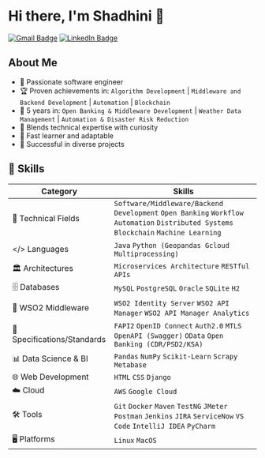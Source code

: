 <!--
Here are some ideas to get you started:

- 🔭 I’m currently working on ...
- 🌱 I’m currently learning ...
- 👯 I’m looking to collaborate on ...
- 🤔 I’m looking for help with ...
- 💬 Ask me about ...
- 📫 How to reach me: ...
- 😄 Pronouns: ...
- ⚡ Fun fact: ...
-->

# Hi there, I'm Shadhini 👋
[![Gmail Badge](https://img.shields.io/badge/Gmail-d14836?style=flat-square&logo=Gmail&logoColor=white&link=mailto:shadhini.jayatilake@gmail.com)](mailto:shadhini.jayatilake@gmail.com)
[![LinkedIn Badge](http://img.shields.io/badge/-LinkedIn-blue?style=flat-square&logo=linkedin&link=https://linkedin.com/in/shadhini-jayatilake/)](https://linkedin.com/in/shadhini-jayatilake)


## About Me
- 🌟 Passionate software engineer
- 🏆 Proven achievements in:
  `Algorithm Development` | `Middleware and Backend Development` | `Automation` | `Blockchain`
- 📅 5 years in: `Open Banking & Middleware Development` | `Weather Data Management` | `Automation & Disaster Risk Reduction`
- 🧠 Blends technical expertise with curiosity
- 🚀 Fast learner and adaptable
- 🏅 Successful in diverse projects

<!-- [![GitHub Streak](https://streak-stats.demolab.com?user=shadhini&short_numbers=true&date_format=M%20j%5B%2C%20Y%5D&mode=weekly&hide_total_contributions=true&hide_current_streak=true&hide_longest_streak=true)](https://git.io/streak-stats)

[![GitHub Streak](https://streak-stats.demolab.com/?user=shadhini)](https://git.io/streak-stats) 

![](http://github-profile-summary-cards.vercel.app/api/cards/profile-details?username=shadhini&theme=default) 


## GitHub Stats
![Shadhini's GitHub stats](https://github-readme-stats.vercel.app/api?username=shadhini&show_icons=true&theme=radical) -->


## 🚀 Skills

| Category                            | Skills                                                                                                        |
|-------------------------------------|---------------------------------------------------------------------------------------------------------------|
| 💼 Technical Fields                 | `Software/Middleware/Backend Development` `Open Banking` `Workflow Automation` `Distributed Systems` `Blockchain` `Machine Learning` |
| </> Languages                       | `Java` `Python (Geopandas Gcloud Multiprocessing)`                                                             |
| 🏛️ Architectures                    | `Microservices Architecture` `RESTful APIs`                                                                      |
| 🗄️ Databases                        | `MySQL` `PostgreSQL` `Oracle` `SQLite` `H2`                                                                         |
| 🔄 WSO2 Middleware                  | `WSO2 Identity Server` `WSO2 API Manager` `WSO2 API Manager Analytics`                                            |
| 📑 Specifications/Standards         | `FAPI2` `OpenID Connect` `Auth2.0` `MTLS` `OpenAPI (Swagger)` `OData` `Open Banking (CDR/PSD2/KSA)`                   |
| 📊 Data Science & BI                | `Pandas` `NumPy` `Scikit-Learn` `Scrapy` `Metabase`                                                                 |
| 🌐 Web Development                  | `HTML` `CSS` `Django`                                                                                             |
| ☁️ Cloud                            | `AWS` `Google Cloud`                                                                                             |
| 🛠️ Tools                           | `Git` `Docker` `Maven` `TestNG` `JMeter` `Postman` `Jenkins` `JIRA` `ServiceNow` `VS Code` `IntelliJ IDEA` `PyCharm`       |
| 🖥️ Platforms                        | `Linux` `MacOS`                                                                                                  |



<!-- 

## Projects
### [Project One](https://github.com/shadhini/project-one)
A brief description of what this project does and its features. This project involves [technology/stack] and demonstrates [specific skills or concepts].

### [Project Two](https://github.com/shadhini/project-two)
A brief description of what this project does and its features. This project involves [technology/stack] and demonstrates [specific skills or concepts].


## Experience
### Software Engineer at [Company Name]
**Dates of Employment**: Month Year - Month Year
- Developed and maintained web applications using [technologies].
- Collaborated with cross-functional teams to design and implement new features.
- Improved application performance and scalability through [methods].

### Data Scientist at [Company Name]
**Dates of Employment**: Month Year - Month Year
- Analyzed large datasets to extract actionable insights and drive business decisions.
- Built machine learning models to solve [specific problems].
- Presented findings and recommendations to stakeholders.

## Education
### [Your Degree]
**University Name**, Year of Graduation
- Relevant Coursework: [Course 1, Course 2, Course 3]
- Achievements: [Any relevant achievements or honors]



## Contact Me
- **Email**: [shadhini.jayatilake@gmail.com](mailto:shadhini.jayatilake@gmail.com)
- **LinkedIn**: [linkedin.com/in/shadhini-jayatilake](https://linkedin.com/in/shadhini-jayatilake)

## Let's Connect!
I'm always open to discussing new opportunities and collaborations. Feel free to reach out to me via email or connect with me on LinkedIn.

-->

